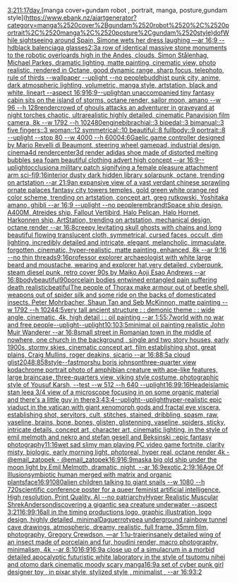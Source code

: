[3:2](https://www.ebank.nz/aiartgenerator?category=3%3A2)[11:17](https://www.ebank.nz/aiartgenerator?category=11%3A17)[day.](https://www.ebank.nz/aiartgenerator?category=day.)[manga cover+gundam robot , portrait, manga, posture,gundam style](https://www.ebank.nz/aiartgenerator?category=manga%2520cover%2Bgundam%2520robot%2520%2C%2520portrait%2C%2520manga%2C%2520posture%2Cgundam%2520style)[dof](https://www.ebank.nz/aiartgenerator?category=dof)[While sightseeing around Spain, Simone wets her dress laughing —ar 16:9 --hd](https://www.ebank.nz/aiartgenerator?category=While%2520sightseeing%2520around%2520Spain%2C%2520Simone%2520wets%2520her%2520dress%2520laughing%2520%E2%80%94ar%252016%3A9%2520--hd)[black balenciaga glasses](https://www.ebank.nz/aiartgenerator?category=black%2520balenciaga%2520glasses)[2:3](https://www.ebank.nz/aiartgenerator?category=2%3A3)[a row of identical massive stone monuments to the robotic overloards high in the Andes, clouds, Simon Stålenhag, Michael Parkes, dramatic lighting, matte painting, cinematic view, photo realistic, rendered in Octane, good dynamic range, sharp focus, telephoto, rule of thirds --wallpaper --uplight --no people](https://www.ebank.nz/aiartgenerator?category=a%2520row%2520of%2520identical%2520massive%2520stone%2520monuments%2520to%2520the%2520robotic%2520overloards%2520high%2520in%2520the%2520Andes%2C%2520clouds%2C%2520Simon%2520St%C3%A5lenhag%2C%2520Michael%2520Parkes%2C%2520dramatic%2520lighting%2C%2520matte%2520painting%2C%2520cinematic%2520view%2C%2520photo%2520realistic%2C%2520rendered%2520in%2520Octane%2C%2520good%2520dynamic%2520range%2C%2520sharp%2520focus%2C%2520telephoto%2C%2520rule%2520of%2520thirds%2520--wallpaper%2520--uplight%2520--no%2520people)[buddhist punk city, anime, dark atmospheric lighting, volumetric, manga style, artstation, black and white, lineart --aspect 16:9](https://www.ebank.nz/aiartgenerator?category=buddhist%2520punk%2520city%2C%2520anime%2C%2520dark%2520atmospheric%2520lighting%2C%2520volumetric%2C%2520manga%2520style%2C%2520artstation%2C%2520black%2520and%2520white%2C%2520lineart%2520--aspect%252016%3A9)[16:9](https://www.ebank.nz/aiartgenerator?category=16%3A9)[--uplight](https://www.ebank.nz/aiartgenerator?category=--uplight)[an unaccompanied tiny fantasy cabin sits on the island of storms, octane render, sailor moon, amano --w 96 --h 128](https://www.ebank.nz/aiartgenerator?category=an%2520unaccompanied%2520tiny%2520fantasy%2520cabin%2520sits%2520on%2520the%2520island%2520of%2520storms%2C%2520octane%2520render%2C%2520sailor%2520moon%2C%2520amano%2520--w%252096%2520--h%2520128)[render](https://www.ebank.nz/aiartgenerator?category=render)[crowd of ghouls attacks an adventurer in graveyard at night torches chaotic, ultrarealistic highly detailed, cinematic Panavision film camera, 8k --w 1792 --h 1024](https://www.ebank.nz/aiartgenerator?category=crowd%2520of%2520ghouls%2520attacks%2520an%2520adventurer%2520in%2520graveyard%2520at%2520night%2520torches%2520chaotic%2C%2520ultrarealistic%2520highly%2520detailed%2C%2520cinematic%2520Panavision%2520film%2520camera%2C%25208k%2520--w%25201792%2520--h%25201024)[80](https://www.ebank.nz/aiartgenerator?category=80)[engine](https://www.ebank.nz/aiartgenerator?category=engine)[bibrachial::3 bipedal::3 bimanual::3 five fingers::3 woman::12 symmetrical::10 beautiful::8 fullbody::9 portrait::8 --uplight --stop 80 --w 4000 --h 6000](https://www.ebank.nz/aiartgenerator?category=bibrachial%3A%3A3%2520bipedal%3A%3A3%2520bimanual%3A%3A3%2520five%2520fingers%3A%3A3%2520woman%3A%3A12%2520symmetrical%3A%3A10%2520beautiful%3A%3A8%2520fullbody%3A%3A9%2520portrait%3A%3A8%2520--uplight%2520--stop%252080%2520--w%25204000%2520--h%25206000)[4:6](https://www.ebank.nz/aiartgenerator?category=4%3A6)[Gaelic,](https://www.ebank.nz/aiartgenerator?category=Gaelic%2C)[game controller designed by Mario Revelli di Beaumont, steering wheel gamepad, industrial design, cinema4d render](https://www.ebank.nz/aiartgenerator?category=game%2520controller%2520designed%2520by%2520Mario%2520Revelli%2520di%2520Beaumont%2C%2520steering%2520wheel%2520gamepad%2C%2520industrial%2520design%2C%2520cinema4d%2520render)[center](https://www.ebank.nz/aiartgenerator?category=center)[3d render adidas shoe made of distorted melting bubbles sea foam beautiful clothing advert high concept --ar 16:9](https://www.ebank.nz/aiartgenerator?category=3d%2520render%2520adidas%2520shoe%2520made%2520of%2520distorted%2520melting%2520bubbles%2520sea%2520foam%2520beautiful%2520clothing%2520advert%2520high%2520concept%2520--ar%252016%3A9)[--uplight](https://www.ebank.nz/aiartgenerator?category=--uplight)[occlusion](https://www.ebank.nz/aiartgenerator?category=occlusion)[a military patch signifying a female pleasure attachment arm sci-fi](https://www.ebank.nz/aiartgenerator?category=a%2520military%2520patch%2520signifying%2520a%2520female%2520pleasure%2520attachment%2520arm%2520sci-fi)[9:16](https://www.ebank.nz/aiartgenerator?category=9%3A16)[interior dusty dark hidden library solarpunk,  octane, trending on artstation --ar 21:9](https://www.ebank.nz/aiartgenerator?category=interior%2520dusty%2520dark%2520hidden%2520library%2520solarpunk%2C%2520%2520octane%2C%2520trending%2520on%2520artstation%2520--ar%252021%3A9)[an expansive view of a vast verdant chinese sprawling ornate palaces fantasy city towers temples,  gold green white orange red color scheme, trending on artstation, concept art, greg rutkowski, Yoshitaka amano, ghibli --ar 16:9 --uplight --no people](https://www.ebank.nz/aiartgenerator?category=an%2520expansive%2520view%2520of%2520a%2520vast%2520verdant%2520chinese%2520sprawling%2520ornate%2520palaces%2520fantasy%2520city%2520towers%2520temples%2C%2520%2520gold%2520green%2520white%2520orange%2520red%2520color%2520scheme%2C%2520trending%2520on%2520artstation%2C%2520concept%2520art%2C%2520greg%2520rutkowski%2C%2520Yoshitaka%2520amano%2C%2520ghibli%2520--ar%252016%3A9%2520--uplight%2520--no%2520people)[rembrandt](https://www.ebank.nz/aiartgenerator?category=rembrandt)[Space ship design, A400M, Atreides ship, Fallout Vertibird, Halo Pelican, Halo Hornet, Harkonnen ship, ArtStation, trending on artstation, mechanical design, octane render --ar 16:8](https://www.ebank.nz/aiartgenerator?category=Space%2520ship%2520design%2C%2520A400M%2C%2520Atreides%2520ship%2C%2520Fallout%2520Vertibird%2C%2520Halo%2520Pelican%2C%2520Halo%2520Hornet%2C%2520Harkonnen%2520ship%2C%2520ArtStation%2C%2520trending%2520on%2520artstation%2C%2520mechanical%2520design%2C%2520octane%2520render%2520--ar%252016%3A8)[creepy levitating skull ghosts with chains and long beautiful flowing translucent cloth, symmetrical, cursed faces, occult, dim lighting, incredibly detailed and intricate, elegant, melancholic, immaculate, forgotten, cinematic, hyper-realistic, matte painting, enhanced, 8k --ar 9:16 --no thin threads](https://www.ebank.nz/aiartgenerator?category=creepy%2520levitating%2520skull%2520ghosts%2520with%2520chains%2520and%2520long%2520beautiful%2520flowing%2520translucent%2520cloth%2C%2520symmetrical%2C%2520cursed%2520faces%2C%2520occult%2C%2520dim%2520lighting%2C%2520incredibly%2520detailed%2520and%2520intricate%2C%2520elegant%2C%2520melancholic%2C%2520immaculate%2C%2520forgotten%2C%2520cinematic%2C%2520hyper-realistic%2C%2520matte%2520painting%2C%2520enhanced%2C%25208k%2520--ar%25209%3A16%2520--no%2520thin%2520threads)[9:16](https://www.ebank.nz/aiartgenerator?category=9%3A16)[professor explorer archaeologist with white large beard and moustache, wearing and explorer hat,very detailed, cyberpunk, steam diesel punk, retro cover 90s by Maiko Aoji Esao Andrews --ar 16:8](https://www.ebank.nz/aiartgenerator?category=professor%2520explorer%2520archaeologist%2520with%2520white%2520large%2520beard%2520and%2520moustache%2C%2520wearing%2520and%2520explorer%2520hat%2Cvery%2520detailed%2C%2520cyberpunk%2C%2520steam%2520diesel%2520punk%2C%2520retro%2520cover%252090s%2520by%2520Maiko%2520Aoji%2520Esao%2520Andrews%2520--ar%252016%3A8)[body](https://www.ebank.nz/aiartgenerator?category=body)[beautiful](https://www.ebank.nz/aiartgenerator?category=beautiful)[90](https://www.ebank.nz/aiartgenerator?category=90)[porcelain bodies entwined entangled pain suffering death realistic](https://www.ebank.nz/aiartgenerator?category=porcelain%2520bodies%2520entwined%2520entangled%2520pain%2520suffering%2520death%2520realistic)[beatiful](https://www.ebank.nz/aiartgenerator?category=beatiful)[The people of Thorax make armour out of beetle shell, weapons out of spider silk and some ride on the backs of domesticated insects. Peter Mohrbacher, Shaun Tan and Seb McKinnon, matte painting --w 1792 --h 1024](https://www.ebank.nz/aiartgenerator?category=The%2520people%2520of%2520Thorax%2520make%2520armour%2520out%2520of%2520beetle%2520shell%2C%2520weapons%2520out%2520of%2520spider%2520silk%2520and%2520some%2520ride%2520on%2520the%2520backs%2520of%2520domesticated%2520insects.%2520Peter%2520Mohrbacher%2C%2520Shaun%2520Tan%2520and%2520Seb%2520McKinnon%2C%2520matte%2520painting%2520--w%25201792%2520--h%25201024)[4:5](https://www.ebank.nz/aiartgenerator?category=4%3A5)[very tall ancient structure : : demonic theme : : wide angle, cinematic, 4k, high detail : : oil painting --ar 1:5](https://www.ebank.nz/aiartgenerator?category=very%2520tall%2520ancient%2520structure%2520%3A%2520%3A%2520demonic%2520theme%2520%3A%2520%3A%2520wide%2520angle%2C%2520cinematic%2C%25204k%2C%2520high%2520detail%2520%3A%2520%3A%2520oil%2520painting%2520--ar%25201%3A5)[5:7](https://www.ebank.nz/aiartgenerator?category=5%3A7)[world with no war and free people](https://www.ebank.nz/aiartgenerator?category=world%2520with%2520no%2520war%2520and%2520free%2520people)[--uplight](https://www.ebank.nz/aiartgenerator?category=--uplight)[--uplight](https://www.ebank.nz/aiartgenerator?category=--uplight)[10:10](https://www.ebank.nz/aiartgenerator?category=10%3A10)[3:5](https://www.ebank.nz/aiartgenerator?category=3%3A5)[minimal oil painting realistic John Muir Wanderer --ar 16:8](https://www.ebank.nz/aiartgenerator?category=minimal%2520oil%2520painting%2520realistic%2520John%2520Muir%2520Wanderer%2520--ar%252016%3A8)[small street in Romanian town in the middle of nowhere, one church in the background , single and two story houses, early 1900s, stormy skies, cinematic concept art, film establishing shot, great plains, Craig Mullins, roger deakins, sicario --ar 16:8](https://www.ebank.nz/aiartgenerator?category=small%2520street%2520in%2520Romanian%2520town%2520in%2520the%2520middle%2520of%2520nowhere%2C%2520one%2520church%2520in%2520the%2520background%2520%2C%2520single%2520and%2520two%2520story%2520houses%2C%2520early%25201900s%2C%2520stormy%2520skies%2C%2520cinematic%2520concept%2520art%2C%2520film%2520establishing%2520shot%2C%2520great%2520plains%2C%2520Craig%2520Mullins%2C%2520roger%2520deakins%2C%2520sicario%2520--ar%252016%3A8)[8:5](https://www.ebank.nz/aiartgenerator?category=8%3A5)[a cloud glist](https://www.ebank.nz/aiartgenerator?category=a%2520cloud%2520glist)[2048:858](https://www.ebank.nz/aiartgenerator?category=2048%3A858)[style](https://www.ebank.nz/aiartgenerator?category=style)[--fast](https://www.ebank.nz/aiartgenerator?category=--fast)[morshu boris johnson](https://www.ebank.nz/aiartgenerator?category=morshu%2520boris%2520johnson)[three-quarter view kodachrome portrait photo of amphibian creature with ape-like features, large braincase, three-quarters view, viking style costume, photographic style of Yousuf Karsh, --test --w 512 --h 640 --uplight](https://www.ebank.nz/aiartgenerator?category=three-quarter%2520view%2520kodachrome%2520portrait%2520photo%2520of%2520amphibian%2520creature%2520with%2520ape-like%2520features%2C%2520large%2520braincase%2C%2520three-quarters%2520view%2C%2520viking%2520style%2520costume%2C%2520photographic%2520style%2520of%2520Yousuf%2520Karsh%2C%2520--test%2520--w%2520512%2520--h%2520640%2520--uplight)[16:9](https://www.ebank.nz/aiartgenerator?category=16%3A9)[9:16](https://www.ebank.nz/aiartgenerator?category=9%3A16)[Heade](https://www.ebank.nz/aiartgenerator?category=Heade)[islamic stan lee](https://www.ebank.nz/aiartgenerator?category=islamic%2520stan%2520lee)[a 3/4 view of a microscope focusing in on some organic material and there's a little guy in there](https://www.ebank.nz/aiartgenerator?category=a%25203/4%2520view%2520of%2520a%2520microscope%2520focusing%2520in%2520on%2520some%2520organic%2520material%2520and%2520there%27s%2520a%2520little%2520guy%2520in%2520there)[3:4](https://www.ebank.nz/aiartgenerator?category=3%3A4)[3:4](https://www.ebank.nz/aiartgenerator?category=3%3A4)[--uplight](https://www.ebank.nz/aiartgenerator?category=--uplight)[--uplight](https://www.ebank.nz/aiartgenerator?category=--uplight)[hyper-realistic epic viaduct in the vatican with giant xenomorph gods and fractal eye viscera, establishing shot, servitors, cult, stitches, stained, dribbling, spasm, raw, vaseline, brains, bone, bones, glisten, glistenning, vaseline, spiders, sticky, intricate details, concept art, character art, cinematic lighting, in the style of emil melmoth and nekro and stefan gesell and Beksinski ::epic fantasy photography](https://www.ebank.nz/aiartgenerator?category=hyper-realistic%2520epic%2520viaduct%2520in%2520the%2520vatican%2520with%2520giant%2520xenomorph%2520gods%2520and%2520fractal%2520eye%2520viscera%2C%2520establishing%2520shot%2C%2520servitors%2C%2520cult%2C%2520stitches%2C%2520stained%2C%2520dribbling%2C%2520spasm%2C%2520raw%2C%2520vaseline%2C%2520brains%2C%2520bone%2C%2520bones%2C%2520glisten%2C%2520glistenning%2C%2520vaseline%2C%2520spiders%2C%2520sticky%2C%2520intricate%2520details%2C%2520concept%2520art%2C%2520character%2520art%2C%2520cinematic%2520lighting%2C%2520in%2520the%2520style%2520of%2520emil%2520melmoth%2520and%2520nekro%2520and%2520stefan%2520gesell%2520and%2520Beksinski%2520%3A%3Aepic%2520fantasy%2520photography)[11:16](https://www.ebank.nz/aiartgenerator?category=11%3A16)[wet sad slimy man playing PC video game fortnite, clarity misty, biologic, early morning light, photoreal, hyper real, octane render 4k - @email_zatopek - @email_zatopek](https://www.ebank.nz/aiartgenerator?category=wet%2520sad%2520slimy%2520man%2520playing%2520PC%2520video%2520game%2520fortnite%2C%2520clarity%2520misty%2C%2520biologic%2C%2520early%2520morning%2520light%2C%2520photoreal%2C%2520hyper%2520real%2C%2520octane%2520render%25204k%2520-%2520%40email_zatopek%2520-%2520%40email_zatopek)[16:9](https://www.ebank.nz/aiartgenerator?category=16%3A9)[16:9](https://www.ebank.nz/aiartgenerator?category=16%3A9)[mask](https://www.ebank.nz/aiartgenerator?category=mask)[a big old ship under the moon light by Emil Melmoth, dramatic, night, --ar 16:9](https://www.ebank.nz/aiartgenerator?category=a%2520big%2520old%2520ship%2520under%2520the%2520moon%2520light%2520by%2520Emil%2520Melmoth%2C%2520dramatic%2C%2520night%2C%2520--ar%252016%3A9)[exotic,](https://www.ebank.nz/aiartgenerator?category=exotic%2C)[2:1](https://www.ebank.nz/aiartgenerator?category=2%3A1)[9:16](https://www.ebank.nz/aiartgenerator?category=9%3A16)[Age Of Illusion](https://www.ebank.nz/aiartgenerator?category=Age%2520Of%2520Illusion)[symbiotic human merged with matrix and organic plants](https://www.ebank.nz/aiartgenerator?category=symbiotic%2520human%2520merged%2520with%2520matrix%2520and%2520organic%2520plants)[face](https://www.ebank.nz/aiartgenerator?category=face)[16:9](https://www.ebank.nz/aiartgenerator?category=16%3A9)[1080](https://www.ebank.nz/aiartgenerator?category=1080)[alien children talking to giant snails --w 1080 --h 720](https://www.ebank.nz/aiartgenerator?category=alien%2520children%2520talking%2520to%2520giant%2520snails%2520--w%25201080%2520--h%2520720)[scientific conference poster for a queer feminist artificial intelligence. High resolution. Print Quality. AI --no patriarchy](https://www.ebank.nz/aiartgenerator?category=scientific%2520conference%2520poster%2520for%2520a%2520queer%2520feminist%2520artificial%2520intelligence.%2520High%2520resolution.%2520Print%2520Quality.%2520AI%2520--no%2520patriarchy)[Hyper Realistic Muscular Shrek](https://www.ebank.nz/aiartgenerator?category=Hyper%2520Realistic%2520Muscular%2520Shrek)[Anderson](https://www.ebank.nz/aiartgenerator?category=Anderson)[discovering a gigantic sea creature underwater --aspect 3:2](https://www.ebank.nz/aiartgenerator?category=discovering%2520a%2520gigantic%2520sea%2520creature%2520underwater%2520--aspect%25203%3A2)[1](https://www.ebank.nz/aiartgenerator?category=1)[16:9](https://www.ebank.nz/aiartgenerator?category=16%3A9)[9:16](https://www.ebank.nz/aiartgenerator?category=9%3A16)[all in the timing productions logo, graphic illustration, logo design, highly detailed, minimal](https://www.ebank.nz/aiartgenerator?category=all%2520in%2520the%2520timing%2520productions%2520logo%2C%2520graphic%2520illustration%2C%2520logo%2520design%2C%2520highly%2520detailed%2C%2520minimal)[Daguerrotype](https://www.ebank.nz/aiartgenerator?category=Daguerrotype)[a underground rainbow tunnel cave drawings, atmospheric, dreamy, realistic, full frame, 35mm film, photography, Gregory Crewdson, —ar 1:1](https://www.ebank.nz/aiartgenerator?category=a%2520underground%2520rainbow%2520tunnel%2520cave%2520drawings%2C%2520atmospheric%2C%2520dreamy%2C%2520realistic%2C%2520full%2520frame%2C%252035mm%2520film%2C%2520photography%2C%2520Gregory%2520Crewdson%2C%2520%E2%80%94ar%25201%3A1)[u-traier](https://www.ebank.nz/aiartgenerator?category=u-traier)[insanely detailed wing of an insect  made of porcelain and fur, houdini render, macro photography,  minimalism, 4k --ar 8:10](https://www.ebank.nz/aiartgenerator?category=insanely%2520detailed%2520wing%2520of%2520an%2520insect%2520%2520made%2520of%2520porcelain%2520and%2520fur%2C%2520houdini%2520render%2C%2520macro%2520photography%2C%2520%2520minimalism%2C%25204k%2520--ar%25208%3A10)[16:9](https://www.ebank.nz/aiartgenerator?category=16%3A9)[16:9](https://www.ebank.nz/aiartgenerator?category=16%3A9)[a close up of a simulacrum in a morbid detailed apocalyptic futuristic white laboratory in the style of tsutomu nihei and otomo dark cinematic moody scary manga](https://www.ebank.nz/aiartgenerator?category=a%2520close%2520up%2520of%2520a%2520simulacrum%2520in%2520a%2520morbid%2520detailed%2520apocalyptic%2520futuristic%2520white%2520laboratory%2520in%2520the%2520style%2520of%2520tsutomu%2520nihei%2520and%2520otomo%2520dark%2520cinematic%2520moody%2520scary%2520manga)[16:9](https://www.ebank.nz/aiartgenerator?category=16%3A9)[a set of cyber punk  girl designer toy , in pixar style, stylized style , minimalist , --ar 16:9](https://www.ebank.nz/aiartgenerator?category=a%2520set%2520of%2520cyber%2520punk%2520%2520girl%2520designer%2520toy%2520%2C%2520in%2520pixar%2520style%2C%2520stylized%2520style%2520%2C%2520minimalist%2520%2C%2520--ar%252016%3A9)[3:2](https://www.ebank.nz/aiartgenerator?category=3%3A2)